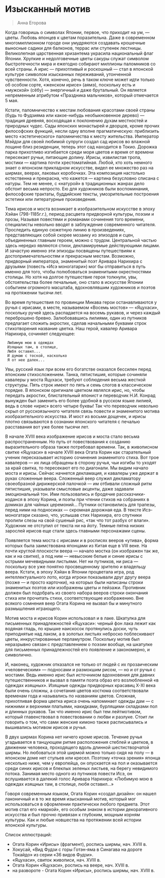 # Изысканный мотив

> Анна Егорова

Когда говоришь о символах Японии, первое, что приходит на ум, — цветы. Любовь японцев к цветам поразительна. Даже в современном многомиллионном городе они умудряются создавать крошечные выносные садики для балконов, террас или ступенек лестницы. Великолепная царственная хризантема украсила национальный флаг Японии. Хрупкие и недолговечные цветы сакуры служат символом быстротечности мира и ежегодно собирают миллионы паломников со всей страны. А ирис — прихотливый и роскошный — стал в японской культуре символом изысканных переживаний, утонченной чувственности. Хотя, конечно, речь в таком ключе может идти только об особом сорте, «женском ирисе» (аямэ), поскольку есть и «мужской» (сёбу) — энергичный и даже брутальный. Он является непременным атрибутом «Праздника мальчиков», который отмечается 5 мая. 

Кстати, паломничество к местам любования красотами своей страны (будь то Фудзияма или какое-нибудь необыкновенное дерево) — традиция древняя, восходящая к поклонению духам местностей и природных чудес. Сады японских монастырей и дворцов, кроме прочих философских функций, несли одну вполне прагматическую: приблизить место «эстетического» паломничества к месту жительства. Император Мэйдзи для своей любимой супруги создал сад ирисов во влажной лощине близ резиденции, теперь этот сад находится в Токио. Дорожка парка прихотливо изгибается среди моря цветов и время от времени пересекает ручьи, питающие долину. Ирисы, извилистая тропа, мостики — картина почти хрестоматийная. Любой, кто хоть немного знает о японском прикладном искусстве, видел ее множество раз на ширмах, веерах, лаковых коробочках. Эта композиция настолько естественна и прекрасна, что кажется — картина безусловно списана с натуры. Тем не менее, с «натурой» в традиционных жанрах дело обстоит весьма непросто. Ею для художников были воспоминания, философские трактаты, буддийские тексты, умозрительные построения эстетики или литературные произведения. 

Тема ирисов и моста возникает в изобразительном искусстве в эпоху Хэйан (798-1185г.г.), период расцвета придворной культуры, поэзии и прозы, Называя повестями и романами сочинения того времени, специалисты невольно вводят в заблуждение современного читателя. Проследить единую сюжетную линию в произведениях, представляющих собой скорее мозаику из эпизодов и сцен, объединенных главным героем, можно с трудом. Центральной частью здесь нередко являются стихи, декламируемые действующими лицами. И зачастую именно эти эпизоды посвящены путешествиям к достопримечательностям и прекрасным местам. Возможно, придворный императора, знаменитый поэт Аривара Нарихира с друзьями (повесть «Исэ моногатари») мог бы отправиться в путь именно для того, чтобы полюбоваться знаменитыми окрестностями столицы. Но хотя на долгое путешествие героя толкнули, увы, обстоятельства более печальные, оно стало в искусстве Японии событием огромного масштаба, вдохновлявшим художников и поэтов на протяжении тысячи лет. 

Во время путешествия по провинции Микава герои останавливаются у ручья с ирисами, в месте, называемом «Восемь мостов» — «Яцухаси», поскольку ручей здесь распадается на восемь рукавов, и через каждый переброшено бревно. Залюбовавшись лилиями, один из путников предлагает сложить акростих, сделав начальными буквами строк стихотворения название цветка. Наш герой, кавалер Аривара Нарихира, сочиняет следующее: 

```
 Любимую мою в одеждах  
 Изящных там, в столице,  
 Любя оставил...  
 И думаю с тоской, насколько  
 Я от нее далек...   
```
  
Увы, русский язык при всем его богатстве оказался бессилен перед японским стихосложением. Танка, пятистишия, которые сочиняли кавалеры у моста Яцухаси, требуют соблюдения весьма жесткой структуры. Пять строк имеют по пять и семь слогов в классическом порядке. В японском оригинале цветком являлся ирис, но, чтобы передать акростих, блистательный японист и переводчик Н.И. Конрад вынужден был заменить его более удобной в русском языке лилией, ведь в слове «ирис» всего четыре буквы! Так что переводчик невольно скрыл от русскоязычного читателя связь повести и знаменитого мотива изобразительного искусства. И мост из восьми дощечек, и ирисы плотно связываются в сознании японского читателя с печалью расставания вот уже более тысячи лет. 

В начале XVIII века изображение ирисов и моста стало весьма распространенным. Но путь от повествования к созданию выразительного образа также потребовал времени. Так, в живописном свитке «Яцухаси» в начале XVIII века Огата Корин как старательный ученик пересказывает историю сочинения знаменитого стиха. Вот трое кавалеров — их лица обращены в сторону ручья, чьи изгибы то уходят за край свитка, то пересекают его по диагонали. Мы видим начало моста и ирисы. Сейчас начнется декламация, и кавалеры уже держат в руках сложенные веера. Сложенный веер служил декламатору своеобразной дирижерской палочкой — им отбивали сложный ритм пятистишия, указывали смысловые акценты, даже задавали эмоциональный тон. Ими пользовались и бродячие рассказчики-коданся в эпоху Корина, и поэты при чтении стихов на собраниях в домиках для чайных церемоний... Путники остановились для трапезы, перед ними на подносиках — скромная дорожная еда. В тексте Исэ-моногатари сказано, что, услышав стих Нарихира, его спутники пролили слезы на свой сушеный рис, «так что тот разбух от влаги». Художник не отступил от текста ни на йоту. Темные пятна низких зарослей ирисов еще стали здесь главными персонажами сцены. 

Появляется тема моста с ирисами и в росписях вееров «утива», форма которых была заимствована японцами из Китая еще в VIII веке. На почти круглой плоскости веера — начало мостка (он изображен так же, как и на свитке), а под ним — невысокие белые и синие ирисы с острыми мечевидными листьями. Нет ни путников, ни риса — поскольку все уже понятно просвещенному зрителю и владельцу веера. Кстати, в эпоху Хэйан в Японии процветала игра, род интеллектуального лото, когда игроки показывали друг другу веера (позже — и просто карточки), на которых были написаны строки знаменитых поэтов или изображены цветы и пейзажи. Противник должен был подобрать из своего набора вееров строки окончания стиха или прочитать стихи, соответствующие изображению. Вне всякого сомнения веер Огата Корина не вызвал бы и минутного размышления играющего. 

Мотив моста и ирисов Корин использовал и в лаке. Шкатулка для письменных принадлежностей «Яцухаси»: черный фон лака лежит как водяная гладь, по крышке наискосок протянулись доски, чуть приподнятые над лаком, а в золотых листьях неброско поблескивают цветы, инкрустированные перламутром. Поскольку мотив был неразрывно связан с представлением о поэзии вообще, на шкатулке для письменных принадлежностей его появление и закономерно, и символично. 

И, наконец, художник отказался не только от людей с их прозаическим «человеческим» — подносами и размокшим рисом, — но и от ручья с мостами. Ведь именно ирис был источником вдохновения для давних путешественников и вызвал в памяти поэта образ его возлюбленной «в одеждах изящных». Изящные одежды придворных красавиц X-XI века были очень сложны, а сочетания цветов костюма соответствовали временам года и назывались по названиям цветов. Сложная, прихотливая форма цветка ириса очень напоминает одежды дам — с нижними и верхними платьями, накидками, бурлящими складками пол и длинных рукавов. Так что именно ирис был тем лейтмотивом, который главенствовал в повествовании о любви и разлуке. Стоит ли говорить о том, что сами женские кимоно также расписывались и вышивались мотивом ирисов и ручья. 

В двух ширмах Корина нет ничего кроме ирисов. Течение ручья угадывается в танцующем ритме расположения стеблей и цветков, в движении человека, проходящего вдоль длинной шестистворчатой ширмы. Но любоваться этой ширмой можно только сидя на полу — в японском доме нет стульев или кресел. Поэтому «точка зрения» японца несколько ниже, чем у европейца, он опускается на пол и оказывается среди синих ирисов и блеклых зеленых листьев, на берегу невидимого потока. Занимая место одного из путников повести Исэ, он вслушивается в далекий голос Аривара Нарихира: «Любимую мою в одеждах изящных там, в столице, любя оставил...» 

Говоря современным языком, Огата Корин «создал дизайн»: он нашел лаконичный и в то же время изысканный мотив, который мог использоваться в оформлении практически любого предмета. Этот мотив стал его «маркой», его особым знаком в истории декоративного искусства и был прочно привязан к глубоким, мощным корням культуры. Как и любые новшества на протяжении всей истории японской культуры. 


Список иллюстраций: 
* Огата Корин «Ирисы» (фрагмент), роспись ширмы, нач. XVIII в. 
* Хокусай, «Вид Фудзи с горы Готэн-яма в Синагава на дороге Токайдо» из серии «36 видов Фудзи». 
* «Яцухаси», свиток живописи, нач. XVIII в. 
* Огата Корин «Яцухаси», роспись на веере, нач. XVIII в. 
* на развороте - Огата Корин «Ирисы», роспись ширмы, нач. XVIII в. 
